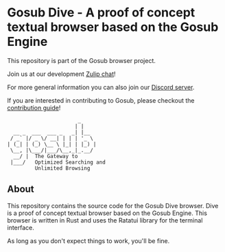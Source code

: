 # Gosub Dive - A proof of concept textual browser based on the Gosub Engine

This repository is part of the Gosub browser project.

Join us at our development [Zulip chat](https://chat.developer.gosub.io)!

For more general information you can also join our [Discord server](https://chat.gosub.io).

If you are interested in contributing to Gosub, please checkout the [contribution guide](CONTRIBUTING.md)!

```
                       _
                      | |
  __ _  ___  ___ _   _| |__
 / _` |/ _ \/ __| | | | '_ \
| (_| | (_) \__ \ |_| | |_) |
 \__, |\___/|___/\__,_|_.__/
  __/ |  The Gateway to
 |___/   Optimized Searching and
         Unlimited Browsing
```

## About
This repository contains the source code for the Gosub Dive browser. Dive is a proof of concept textual browser based on the Gosub Engine.
This browser is written in Rust and uses the Ratatui library for the terminal interface.

As long as you don't expect things to work, you'll be fine.